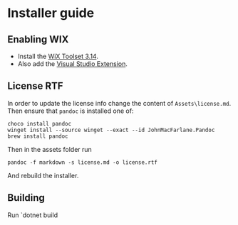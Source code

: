 ﻿# Installer guide

## Enabling WIX

- Install the [WiX Toolset 3.14](https://github.com/wixtoolset/wix3/releases/tag/wix3141rtm).
- Also add the [Visual Studio Extension](https://marketplace.visualstudio.com/items?itemName=WixToolset.WixToolsetVisualStudio2022Extension).

## License RTF

In order to update the license info change the content of `Assets\license.md`. Then ensure that `pandoc` is installed one of:

```shell
choco install pandoc
winget install --source winget --exact --id JohnMacFarlane.Pandoc
brew install pandoc
```

Then in the assets folder run

```shell
pandoc -f markdown -s license.md -o license.rtf
```

And rebuild the installer.

## Building

Run `dotnet build
